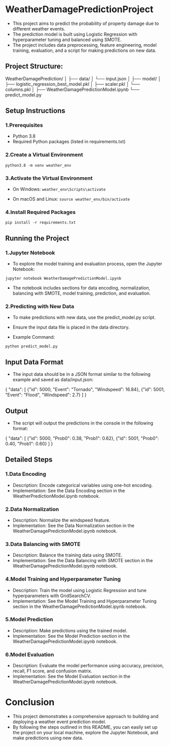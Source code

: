# WeatherDamagePredictionProject

- This project aims to predict the probability of property damage due to different weather events. 
- The prediction model is built using Logistic Regression with hyperparameter tuning and balanced using SMOTE. 
- The project includes data preprocessing, feature engineering, model training, evaluation, and a script for making predictions on new data. 

## Project Structure:

WeatherDamagePrediction/
│
├── data/
│   └── input.json
│
├── model/
│   ├── logistic_regression_best_model.pkl
│   ├── scaler.pkl
│   └── columns.pkl
│
├── WeatherDamagePredictionModel.ipynb
└── predict_model.py

## Setup Instructions

### 1.Prerequisites
- Python 3.8
- Required Python packages (listed in requirements.txt)

### 2.Create a Virtual Environment

``` python3.8 -m venv weather_env ``` 

### 3.Activate the Virtual Environment

- On Windows:
``` weather_env\Scripts\activate ```

- On macOS and Linux:
``` source weather_env/bin/activate ``` 

### 4.Install Required Packages

``` pip install -r requirements.txt ``` 

## Running the Project

### 1.Jupyter Notebook

- To explore the model training and evaluation process, open the Jupyter Notebook:

``` jupyter notebook WeatherDamagePredictionModel.ipynb ```

- The notebook includes sections for data encoding, normalization, balancing with SMOTE, model training, prediction, and evaluation.

### 2.Predicting with New Data

- To make predictions with new data, use the predict_model.py script. 
- Ensure the input data file is placed in the data directory.

- Example Command:

``` python predict_model.py ```

## Input Data Format
- The input data should be in a JSON format similar to the following example and saved as data/input.json:

{
    "data": [
        {"id": 5000, "Event": "Tornado", "Windspeed": 16.84},
        {"id": 5001, "Event": "Flood", "Windspeed": 2.7}
    ]
}

## Output
- The script will output the predictions in the console in the following format:

{
    "data": [
        {"id": 5000, "Prob0": 0.38, "Prob1": 0.62},
        {"id": 5001, "Prob0": 0.40, "Prob1": 0.60}
    ]
}

## Detailed Steps

### 1.Data Encoding

- Description: Encode categorical variables using one-hot encoding.
- Implementation: See the Data Encoding section in the WeatherPredictionModel.ipynb notebook.

### 2.Data Normalization

- Description: Normalize the windspeed feature.
- Implementation: See the Data Normalization section in the WeatherDamagePredictionModel.ipynb notebook.

### 3.Data Balancing with SMOTE

- Description: Balance the training data using SMOTE.
- Implementation: See the Data Balancing with SMOTE section in the WeatherDamagePredictionModel.ipynb notebook.

### 4.Model Training and Hyperparameter Tuning

- Description: Train the model using Logistic Regression and tune hyperparameters with GridSearchCV.
- Implementation: See the Model Training and Hyperparameter Tuning section in the WeatherDamagePredictionModel.ipynb notebook.

### 5.Model Prediction

- Description: Make predictions using the trained model.
- Implementation: See the Model Prediction section in the WeatherDamagePredictionModel.ipynb notebook.

### 6.Model Evaluation

- Description: Evaluate the model performance using accuracy, precision, recall, F1 score, and confusion matrix.
- Implementation: See the Model Evaluation section in the WeatherDamagePredictionModel.ipynb notebook.

# Conclusion
- This project demonstrates a comprehensive approach to building and deploying a weather event prediction model. 
- By following the steps outlined in this README, you can easily set up the project on your local machine, explore the Jupyter Notebook, and make predictions using new data.